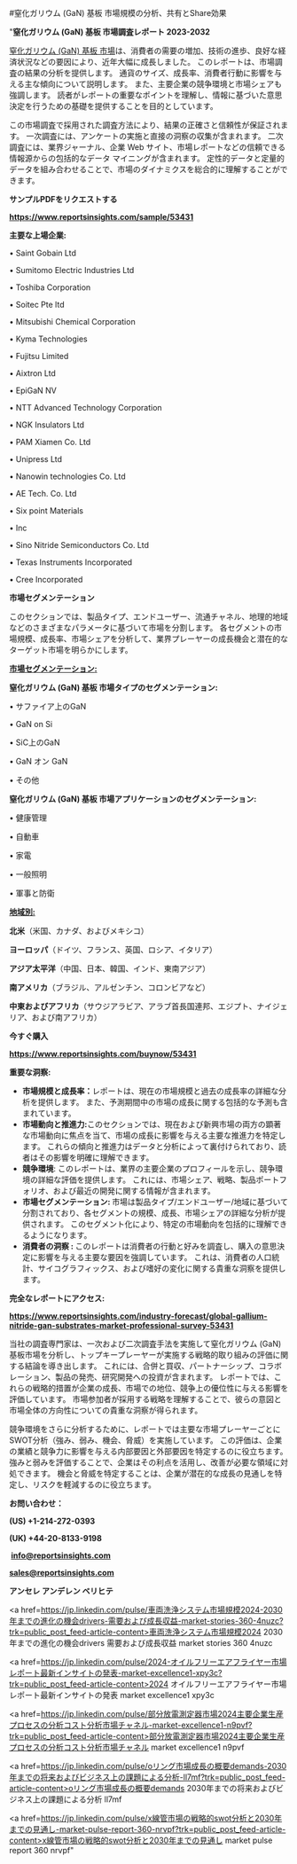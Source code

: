 #窒化ガリウム (GaN) 基板 市場規模の分析、共有とShare効果

"<strong>窒化ガリウム (GaN) 基板 市場調査レポート 2023-2032</strong>

<a href=https://www.reportsinsights.com/sample/53431>窒化ガリウム (GaN) 基板 市場</a>は、消費者の需要の増加、技術の進歩、良好な経済状況などの要因により、近年大幅に成長しました。 このレポートは、市場調査の結果の分析を提供します。 通貨のサイズ、成長率、消費者行動に影響を与える主な傾向について説明します。 また、主要企業の競争環境と市場シェアも強調します。 読者がレポートの重要なポイントを理解し、情報に基づいた意思決定を行うための基礎を提供することを目的としています。

この市場調査で採用された調査方法により、結果の正確さと信頼性が保証されます。 一次調査には、アンケートの実施と直接の洞察の収集が含まれます。 二次調査には、業界ジャーナル、企業 Web サイト、市場レポートなどの信頼できる情報源からの包括的なデータ マイニングが含まれます。 定性的データと定量的データを組み合わせることで、市場のダイナミクスを総合的に理解することができます。

<strong><b>サンプルPDFをリクエストする</b></strong>

<a href=https://www.reportsinsights.com/sample/53431><strong><u>https://www.reportsinsights.com/sample/53431</u></strong></a>

<strong>主要な上場企業:</strong>

• Saint Gobain Ltd

• Sumitomo Electric Industries  Ltd

• Toshiba Corporation

• Soitec Pte ltd

• Mitsubishi Chemical Corporation

• Kyma Technologies

• Fujitsu Limited

• Aixtron Ltd

• EpiGaN NV

• NTT Advanced Technology Corporation

• NGK Insulators Ltd

• PAM Xiamen Co.  Ltd

• Unipress Ltd

• Nanowin technologies Co. Ltd

• AE Tech. Co. Ltd

• Six point Materials

•  Inc

• Sino Nitride Semiconductors Co. Ltd

• Texas Instruments Incorporated

• Cree Incorporated

<strong>市場セグメンテーション</strong>

このセクションでは、製品タイプ、エンドユーザー、流通チャネル、地理的地域などのさまざまなパラメータに基づいて市場を分割します。 各セグメントの市場規模、成長率、市場シェアを分析して、業界プレーヤーの成長機会と潜在的なターゲット市場を明らかにします。

<strong><u>市場セグメンテーション</u></strong><strong><u>:</u></strong>

<strong>窒化ガリウム (GaN) 基板 市場タイプのセグメンテーション:</strong>

• サファイア上のGaN

• GaN on Si

• SiC上のGaN

• GaN オン GaN

• その他

<strong>窒化ガリウム (GaN) 基板 市場アプリケーションのセグメンテーション:</strong>

• 健康管理

• 自動車

• 家電

• 一般照明

• 軍事と防衛

<strong><u>地域別</u></strong><strong><u>:</u></strong>

<strong>北米</strong>（米国、カナダ、およびメキシコ）

<strong>ヨーロッパ</strong>（ドイツ、フランス、英国、ロシア、イタリア）

<strong>アジア太平洋</strong>（中国、日本、韓国、インド、東南アジア）

<strong>南アメリカ</strong>（ブラジル、アルゼンチン、コロンビアなど）

<strong>中東およびアフリカ</strong>（サウジアラビア、アラブ首長国連邦、エジプト、ナイジェリア、および南アフリカ）

<strong>今すぐ購入</strong>

<a href=https://www.reportsinsights.com/buynow/53431><strong><u>https://www.reportsinsights.com/buynow/53431</u></strong></a>

<strong>重要な洞察:</strong>
<ul>
  <li><strong>市場規模と成長率：</strong>レポートは、現在の市場規模と過去の成長率の詳細な分析を提供します。 また、予測期間中の市場の成長に関する包括的な予測も含まれています。</li>
  <li><strong>市場動向と推進力:</strong>このセクションでは、現在および新興市場の両方の顕著な市場動向に焦点を当て、市場の成長に影響を与える主要な推進力を特定します。 これらの傾向と推進力はデータと分析によって裏付けられており、読者はその影響を明確に理解できます。</li>
  <li><strong>競争環境</strong>: このレポートは、業界の主要企業のプロフィールを示し、競争環境の詳細な評価を提供します。 これには、市場シェア、戦略、製品ポートフォリオ、および最近の開発に関する情報が含まれます。</li>
  <li><strong>市場セグメンテーション: </strong>市場は製品タイプ/エンドユーザー/地域に基づいて分割されており、各セグメントの規模、成長、市場シェアの詳細な分析が提供されます。 このセグメント化により、特定の市場動向を包括的に理解できるようになります。</li>
  <li><strong>消費者の洞察 : </strong>このレポートは消費者の行動と好みを調査し、購入の意思決定に影響を与える主要な要因を強調しています。 これは、消費者の人口統計、サイコグラフィックス、および嗜好の変化に関する貴重な洞察を提供します。</li>
</ul>
<strong>完全なレポートにアクセス:</strong>

<a href=https://www.reportsinsights.com/industry-forecast/global-gallium-nitride-gan-substrates-market-professional-survey-53431><strong><u><b>https://www.reportsinsights.com/industry-forecast/global-gallium-nitride-gan-substrates-market-professional-survey-53431</b></u></strong></a>

当社の調査専門家は、一次および二次調査手法を実施して窒化ガリウム (GaN) 基板市場を分析し、トップキープレーヤーが実施する戦略的取り組みの評価に関する結論を導き出します。 これには、合併と買収、パートナーシップ、コラボレーション、製品の発売、研究開発への投資が含まれます。 レポートでは、これらの戦略的措置が企業の成長、市場での地位、競争上の優位性に与える影響を評価しています。 市場参加者が採用する戦略を理解することで、彼らの意図と市場全体の方向性についての貴重な洞察が得られます。

競争環境をさらに分析するために、レポートでは主要な市場プレーヤーごとにSWOT分析（強み、弱み、機会、脅威）を実施しています。 この評価は、企業の業績と競争力に影響を与える内部要因と外部要因を特定するのに役立ちます。 強みと弱みを評価することで、企業はその利点を活用し、改善が必要な領域に対処できます。 機会と脅威を特定することは、企業が潜在的な成長の見通しを特定し、リスクを軽減するのに役立ちます。

<strong>お問い合わせ：</strong>

<strong>(US) +1-214-272-0393</strong>

<strong>(UK) +44-20-8133-9198</strong>

<strong> </strong><a href=info@reportsinsights.com><strong><u>info@reportsinsights.com</u></strong></a>

<a href=sales@reportsinsights.com><strong><u>sales@reportsinsights.com</u></strong></a>

<strong>アンセレ アンデレン ベリヒテ</strong>

<a href=https://jp.linkedin.com/pulse/車両洗浄システム市場規模2024-2030年までの進化の機会drivers-需要および成長収益-market-stories-360-4nuzc?trk=public_post_feed-article-content>車両洗浄システム市場規模2024 2030年までの進化の機会drivers 需要および成長収益 market stories 360 4nuzc</a>

<a href=https://jp.linkedin.com/pulse/2024-オイルフリーエアフライヤー市場レポート最新インサイトの発表-market-excellence1-xpy3c?trk=public_post_feed-article-content>2024 オイルフリーエアフライヤー市場レポート最新インサイトの発表 market excellence1 xpy3c</a>

<a href=https://jp.linkedin.com/pulse/部分放電測定器市場2024主要企業生産プロセスの分析コスト分析市場チャネル-market-excellence1-n9pvf?trk=public_post_feed-article-content>部分放電測定器市場2024主要企業生産プロセスの分析コスト分析市場チャネル market excellence1 n9pvf</a>

<a href=https://jp.linkedin.com/pulse/oリング市場成長の概要demands-2030年までの将来およびビジネス上の課題による分析-ll7mf?trk=public_post_feed-article-content>oリング市場成長の概要demands 2030年までの将来およびビジネス上の課題による分析 ll7mf</a>

<a href=https://jp.linkedin.com/pulse/x線管市場の戦略的swot分析と2030年までの見通し-market-pulse-report-360-nrvpf?trk=public_post_feed-article-content>x線管市場の戦略的swot分析と2030年までの見通し market pulse report 360 nrvpf</a>"
